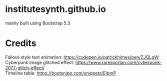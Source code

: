 # institutesynth.github.io
mainly built using Bootstrap 5.3

# Credits
Fallout-style text animation: https://codepen.io/patrickhimes/pen/ZJQLqW
<br>
Cyberpunk image glitched effect: https://www.raresportan.com/cyberpunk-2077-glitch-effect/
<br>
Timeline table: https://bootsnipp.com/snippets/ElpmP